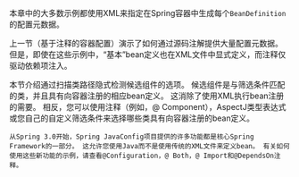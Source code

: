 本章中的大多数示例都使用XML来指定在Spring容器中生成每个`BeanDefinition`的配置元数据。 

上一节（基于注释的容器配置）演示了如何通过源码注解提供大量配置元数据。 但是，即使在这些示例中，“基本”bean定义也在XML文件中显式定义，而注释仅驱动依赖项注入。 

本节介绍通过扫描类路径隐式检测候选组件的选项。 候选组件是与筛选条件匹配的类，并且具有向容器注册的相应bean定义。 这消除了使用XML执行bean注册的需要。 相反，您可以使用注释（例如，@ Component），AspectJ类型表达式或您自己的自定义筛选条件来选择哪些类具有向容器注册的bean定义。

	从Spring 3.0开始，Spring JavaConfig项目提供的许多功能都是核心Spring Framework的一部分。 这允许您使用Java而不是使用传统的XML文件来定义bean。 有关如何使用这些新功能的示例，请查看@Configuration，@ Both，@ Import和@DependsOn注释。